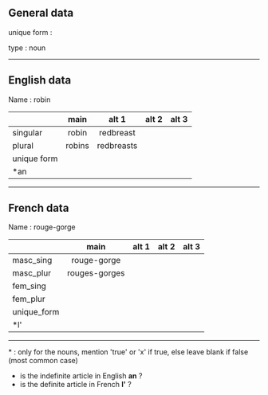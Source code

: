## General data

unique form :

type : noun

---

## English data

Name : robin

|             |  main  |   alt 1    | alt 2 | alt 3 |
| :---------- | :----: | :--------: | :---: | ----- |
| singular    | robin  | redbreast  |       |       |
| plural      | robins | redbreasts |       |       |
| unique form |        |            |       |       |
| \*an        |        |            |       |       |

---

## French data

Name : rouge-gorge

|             |     main      | alt 1 | alt 2 | alt 3 |
| :---------- | :-----------: | :---: | :---: | :---: |
| masc_sing   |  rouge-gorge  |       |       |       |
| masc_plur   | rouges-gorges |       |       |       |
| fem_sing    |               |       |       |       |
| fem_plur    |               |       |       |       |
| unique_form |               |       |       |       |
| \*l'        |               |       |       |       |

---

\* : only for the nouns, mention 'true' or 'x' if true, else leave blank if false (most common case)

- is the indefinite article in English **an** ?
- is the definite article in French **l'** ?
